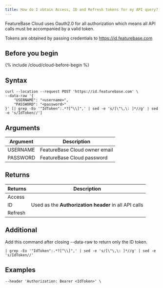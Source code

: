 ```yaml
---
title: How do I obtain Access, ID and Refresh tokens for my API query?
---
```


<!-- source: /cloud/cloud-data-ingestion/streaming-https-endpoint/cloud-streaming-quickstart.md -->

FeatureBase Cloud uses Oauth2.0 for all authorization which means all API calls must be accompanied by a valid token.

Tokens are obtained by passing credentials to https://id.featurebase.com

## Before you begin

{% include /cloud/cloud-before-begin %}

## Syntax

```shell
curl --location --request POST 'https://id.featurebase.com' \
--data-raw '{
    "USERNAME": "<username>",
    "PASSWORD": "<password>"
}' [| grep -Eo '"IdToken":.*?[^\\]",' | sed -e 's/[\"\,\: ]*//g' | sed -e 's/IdToken//']
```

## Arguments

| Argument | Description |
|---|---|
| USERNAME | FeatureBase Cloud owner email |
| PASSWORD | FeatureBase Cloud password |

## Returns

| Returns | Description |
|---|---|
| Access | |
| ID | Used as the **Authorization header** in all API calls |
| Refresh |  |

## Additional

Add this command after closing --data-raw to return only the ID token.

```
| grep -Eo '"IdToken":.*?[^\\]",' | sed -e 's/[\"\,\: ]*//g' | sed -e 's/IdToken//'
```

## Examples

```shell
--header 'Authorization: Bearer <IdToken>' \
```
